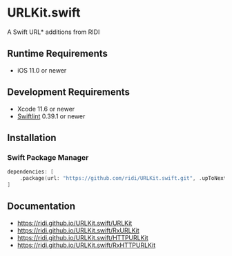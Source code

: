 # URLKit.swift

 A Swift URL* additions from RIDI

## Runtime Requirements

- iOS 11.0 or newer

## Development Requirements

- Xcode 11.6 or newer
- [Swiftlint](https://github.com/realm/SwiftLint) 0.39.1 or newer

## Installation

### Swift Package Manager

```swift
dependencies: [
    .package(url: "https://github.com/ridi/URLKit.swift.git", .upToNextMinor(from: "0.1.0"))
]
```

## Documentation

- https://ridi.github.io/URLKit.swift/URLKit
- https://ridi.github.io/URLKit.swift/RxURLKit
- https://ridi.github.io/URLKit.swift/HTTPURLKit
- https://ridi.github.io/URLKit.swift/RxHTTPURLKit
